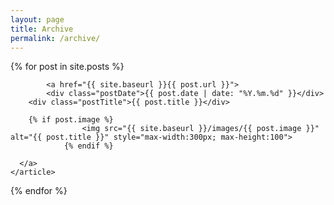 ```yaml
---
layout: page
title: Archive
permalink: /archive/
---
```


<div class="posts">
  {% for post in site.posts %}
    <article class="post">

			<a href="{{ site.baseurl }}{{ post.url }}">
	  		<div class="postDate">{{ post.date | date: "%Y.%m.%d" }}</div>
      	<div class="postTitle">{{ post.title }}</div>

      	{% if post.image %}
					<img src="{{ site.baseurl }}/images/{{ post.image }}" alt="{{ post.title }}" style="max-width:300px; max-height:100">
				{% endif %}
				
      </a>
    </article>
  {% endfor %}
</div>
